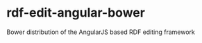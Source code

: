 rdf-edit-angular-bower
======================

Bower distribution of the AngularJS based RDF editing framework
